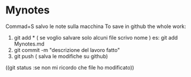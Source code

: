 # Mynotes
Commad+S salvo le note sulla macchina
To save in github the whole work:
1) git add * ( se voglio salvare solo alcuni file scrivo nome )
es: git add Mynotes.md
2) git commit -m "descrizione del lavoro fatto"
3) git push ( salva le modifiche su github)

((git status :se non mi ricordo che file ho modificato))
